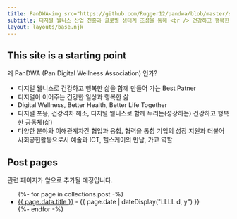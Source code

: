 ```yaml
---
title: PanDWA<img src="https://github.com/Rugger12/pandwa/blob/master/src/site/images/pandwa_logo.png?raw=true" width="250" alt="service poster">
subtitle: 디지털 웰니스 산업 진흥과 글로벌 생태계 조성을 통해 <br /> 건강하고 행복한 삶을 함께 만들어 갑니다.
layout: layouts/base.njk
---
```

## This site is a starting point

왜 PanDWA (Pan Digital Wellness Association) 인가? 

- 디지털 웰니스로 건강하고 행복한 삶을 함께 만들어 가는 Best Patner
- 디지털이 이어주는 건강한 일상과 행복한 삶
- Digital Wellness, Better Health, Better Life Together
- 디지털 포용, 건강격차 해소, 디지털 웰니스로 함께 누리는(성장하는) 건강하고 행복한 공동체(삶)
- 다양한 분야와 이해관계자간 협업과 융합, 협력을 통함 기업의 성장 지원과 더불어 사회공헌활동으로서 예술과 ICT, 헬스케어의 만남, 가교 역할


## Post pages

관련 페이지가 앞으로 추가될 예정입니다.

<ul class="listing">
{%- for page in collections.post -%}
  <li>
    <a href="{{ page.url }}">{{ page.data.title }}</a> -
    <time datetime="{{ page.date }}">{{ page.date | dateDisplay("LLLL d, y") }}</time>
  </li>
{%- endfor -%}
</ul>





